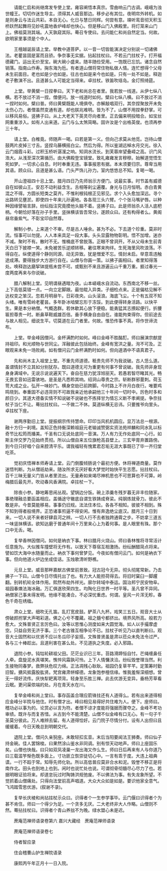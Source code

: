 <!-- { "loadSidebar": true } -->
　　请能仁启和尚继席发专使上堂。雍容阐悟本真宗。雪曲响云门古调。峨峨为浊世幢王。切切作迷生导主。须得其人威音那边。移步必有其位。夜明帘外转机。如是则身云与法云共彩。本自无心。化日与慧日同辉。何尝有意。竦听鸾音彻天积玉桥跃然起舞将见妙吼震地香炉峰却也快心。但是移山门入佛殿里。将灯笼来山门上。佛祖莫测其端。人天孰窥其际。蓦召专使曰。去问能仁和尚自然定当。何故。欲明家里事须是个中人。

　　王檀越诞辰请上堂。举教中道菩萨。以一音一切皆能演决定分别说一切诸佛法。老瞿昙固是富而且骄。争奈事无实据。拈起拄杖曰。不若云门拄杖子。打开福德藏门。运出无价至宝。碗大碗小盛来。随丰随俭受用。一饱既已忘饥。诸念自然销落。指南山作寿。掬东海为卮。有者道山僧将常住物私做人情。连忙想得个父母未生前面目。老也如是少也如是。往古也如是来今也如是。只有一处不如是。释迦老子敷演不出。且道甚么人可能定当得来。卓拄杖。铁笛吹瑶岛。金灯照绮筵。

　　上堂。举黄檗一日捏拳曰。天下老和尚总在者里。我若放一线道。从伊七纵八横。若不放过不消一捏。僧便问。放一线道时如何。檗曰七纵八横。曰不放过不消一捏时如何。檗曰普。师曰黄檗既能人境俱夺。亦解敲唱双行。其奈捏聚放开未免太伤心力。者僧虽然变通有道。却也朕兆难明。皆为不了。山僧不用捏拳舒掌。可以移风易俗。竖拂子曰。从上大老天下英灵尽向者里。正去偏来明投暗合。如宝丝网重重涉入。如有人出来道。云门与么太煞简略。固许汝是个出格英俊。也须再参三十年。

　　请上堂。白椎竟。师随声一喝。曰若是第一义。但向己求莫从他觅。岂待山僧鼓两片皮掉三寸舌。竖捏乌藤横摇白尘。然后为得。所以鉴湖远棹水月交光。徐入云门烟霞斗彩。过积玉桥听潺湲之响。知洞水流长。到芙蓉岸望叠嶂之高。识门风浩大。从浅至深次第循历。由大佛殿登宝镜堂。致礼雍雍发言穆穆。始解道觉悟生死如梦。一切求心自息。时时奉重无违。事事报恩有据。本末须要归宗。尊卑当用其语。顾众曰。且道是甚么语。门头严饰儿孙力。室内悠悠总不知。复喝一喝。

　　开山澄祖四十忌上堂。腊月四日乃先师翁示方便门。说最实事。时节盖有威德自在如彼山王。安忍不动利益含生。舌相等刹尘遍覆。身光与日月恒明。赤白青黄混之不得。方圆长短类之莫齐。不惟利根钝根正见邪见。求个入头愈加深远。寻个出路转见壅淤。即使四十年来儿孙遍地。各各现三头六臂。个个张马嘴驴唇。以种种因缘譬喻言辞。纷纭指注究竟摸他头脑不着。竖拂子曰。此是师翁杀人活人底杷柄。今朝恰好落在孙子手里。竖抹横该皆吾常分。遂顾众曰。还有构得者么。黄阁昼帘垂紫气。不彰宝印自然尊。

　　解制小参。上来道个不审。尽是古人唾余。甚为不必。下去道个珍重。莫非时流。恒事可以勿提。人人本来具足一段大事。头头显露物物彰明。悟不加增。迷亦不减。聚时不有。散时不无。惟桶底不曾脱落。正眼不曾洞开。不从父母未生前青天白日下披襟一笑。未免被苦乐逆顺转移。暑往寒来拘绊。生死海里风吹浪荡。不得自在。纵使道得个静则同源。动无异致。犹是憎爱不忘。情封未启。举意乖违触途成滞。要得独步大方游行自在。山僧与你画一策。以拂子画相曰。者里知得落处。唤释迦达磨挈钵提瓶未尝不可。或甄别不来且游遍云山千重万重。捱过春光一度两度再来与你说破。

　　腊八解制上堂。见明谓昼遇暗为夜。山本嵯峨水自流动。东西南北不移一丝。上下高低莫错一点。一向立定脚跟。最怕辊入异类。子细检点来。正是偏枯见解不达权变之笨汉。忽若月明昼午。日彩夜央。山头滚浪。海底飞尘。十个有五双不知头绪。唯有雪岭老瞿昙。多年卧冰啮檗忘形于冻馁。到此便得转身活路。以快平生。果是本分衲僧。气概逸群。若休歇其心放下便稳。能勇猛其志撩起便行。折腰匾担尊贵一时。断鼻草鞋威雄百倍。垂手横身自由自在。谁能拘束得你。但前途去与故人相见。细说生平。切莫道在云门者里。何故。惟恐传事不真。将作世谛流布。

　　上堂。举金峰因僧问。金杯满酌时如何。峰曰金峰不胜酩酊。师曰展演宗猷提持祖印。和光顺物与世同尘。浑融彼此包括始终。金峰有宽洪之量。洵不可及。正眼观来未免一场败阙。如有僧问云门金杯满酌时如何。但向道酒中不语真君子。

　　先和尚木主入祖堂上堂。不重先师道德。秪贵先师不为我说破。古人恁么道。虽谓情封不立其如分别犹存。既曰道德无可为重更有何事不曾说破。我先师非身现身身满域中。无说示说说遍天下。奋自在慈力犹淳旭丽天。若愚若智尽睹其光。畅无畏玄音如迅雷骇地。是圣是凡悉聆其响。绍洞山尊贵之宗。斩断群邪蔓刺。荷玉笥大成之业。弘开一味妙门。横身空劫已前跨脚。今时路上不许月白夜行。唯要鸡鸣晓到。奉重固不必违背则不可故我亲近他承嗣他三十年间一切时中。厉色时多和颜日少。其道大德备实情不知说破不说破也不拣择甘为情忘义断不孝阐提。争奈拄杖子当仁不让。蓦拈拄杖曰。一不做二不休。莫道纵横无忌讳。只要推爷向里头。卓拄杖下座。

　　谢两序勤旧上堂。提振纲宗传持慧命。印印当风机机圆应。显万法总一根源。融十方归一刹境。盖知正色持衡深赖祖庭元老输诚赞弼实资法苑祥麟和同水乳以标奇节比松筠而播美。千圣有口无说处底同一音演。万人有力无作处底同一心行。如斯主伴交罗乃见始终贯彻。所以山僧自来五位旗枪高县壁上。三玄甲胄弃置路傍。到今日只好唱个自来腔清平乐。谓我福轻有愧累君忍垢无涯大事既已了毕一齐归堂吃茶。

　　觉初庆悟禅本师寿请上堂。云门倒腹倾肠说个最初方便。休将禅道商量。莫作迷悟判断。为从僧祇劫来。随汝所求无厌好看大梦觉时始快平生志愿。拈拄杖曰。百千三昧无量义门皆从者里流出。无量寿如来竭尽神机思也不可思算也不可算。岭梅腊后最先开。吹动春风香满院。卓拄杖一下。

　　除夜小参。静地筹思闹丛观。望锅边分饭。碗上添羹冬残岁暮无非丰俭随家。事绝理融总要函盖相应。盖循途守辙底自谓生铁铸成脊梁。纯钢炼就骨力。彼此不敢是非。今昔莫能移易。事事仍旧规。法法住本位。各各不相知。彼彼不相到。殊不知到得者般境界。正恐诸事煎逼不得安闲。惟有奔逸绝尘底汉。腊月三十日到来。一切人说不来者好肆县河之辨。一切人行不去者独跨通霄之步。不妨拿三道五一味竖抹横该。欲知达磨于普通年间十万里来心上为着何事。是人眼里有珠。那个口中无舌。喝。

　　复举香林因僧问。如何是衲衣下事。林曰腊月火烧山。师曰香林惟将寻常活计任意施为。大似推车撞壁将无作有。以致天下尊宿互相激扬。纷纭酬醋简点将来。譬如饮大海中水随量而止。衲衣下事何曾梦见。今夜如有僧问云门。如何是衲衣下事。但向他道火炉边坐成佳话。玉烛歌清听野樵。

　　元旦上堂。威音那畔嘉猷古佛堂前景致。冠古冠今无异。彻头彻尾常新。乃击拂子一下曰。山僧今日尽情托出了也。有力大人能担荷得去。将旧时窠臼一脚趯翻。别转机轮全体作用。熙然布劫外祥光。廓尔转域中泰运。国治邦宁民安物阜。祖园春燠法海冰融。万汇俱遂欣荣四生。均陶化日世界一时平等。圣凡曾不异同。衲僧家己事未得发明。他缘不能凑合。不必深忧重虑。何谓。皇风一片浑无畛。春色千奇在绣楹。

　　肃众上堂。细吹无孔笛。乱打宽皮鼓。酽茶八九杯。戏笑三五日。观音大士从傍破颜拊掌大声喝彩道。佛之心兮不覆藏。祖之髓兮都挤出。境界风所高。般若力愈大。文殊普贤正言厉色曰。汝等以思惟心测度如来大圆觉海。如人以手撮摩虚空。只益自劳无济于事。三个老古锥互相争论不已。拄杖子听见乃以直判断曰。观音大士固然和以优贤不应以冬瓜印子妄搭。文殊普贤虽是肃以莅众未免法令过严。各与三十棒趁出。且道利害在甚么处。不见道执之失度。必入邪路。

　　退院小参。钝牯轮耕祖父田。茫茫业识已三年。苔路滑蹄恒自忖。芒绳缠鼻任人牵。盘旋泥水真堪笑。憔悴风霜孰可怜。上下人情慵浃洽。纷纭毁誉理当然。利生接物同春梦。救弊扶危叹力绵。正法凋残心耿耿。祖园仍复草芊芊。定策筹时勤旧智。搪风抵露股肱贤。梵宫雍肃帡幪德。龙象饱参檀信缘。惟我羞惭深细想。曾无一得好流传。庆快犁耙离项背。轻身至乐胜三禅。此去优游无变异。垂杨芳草看云眠。更问渠侬端的处。月在青天水在川。

　　复举金峰和尚上堂曰。事存函盖合理应箭锋拄还有人道得么。若有出来道得相应金峰分半院与他住。时有僧才出。峰曰相见易得好共住难为人。便下。座师曰。稽功必以事为的。论赏必以言为符。者僧不谅才度能将强据而骤夺之。金峰不考功审绩。既许与而复吝惜。从古到今不能清楚。山僧不似金峰有口无心。有一句子千圣莫分彼此。万人难辨去留。有人道得恰好。云门院子尽情分付。设有人出但曰且缓缓着。今日天晚总到明朝交代。

　　退院上堂。僧问久亲猊座。未敢轻扣玄音。末后当阳要闻法王狮奏。师曰仙子持金碗。佳人罢锦梭。曰果然涂山鉴水非同调。别有惊天动地声。师曰上座固乐矣。山僧也快哉。曰只如双凤凌巢一龙出海又作么生。师曰日后再来有人与你道乃曰三载滥竽惭色既多面上。寸功匪立恢崇徒切心中。一言有乖于度。大违上祖典谟。一行不蹈于常。知辱先师化轨。所以高低普应莫非合水和泥。毁誉不移正是将南作北。田头也到地上也到。闲时也说忙处也说。可谓彻骨彻髓尽心尽力了也。若据明眼证验将来。却道怠玩过时陶铸洪规弛废。不以佛法为事。有失龙象所望。不觉抓着山僧痛处。只得向法堂前高声唱道。大众大众如是如是。要识他家全意气。飞鸿踏雪思优游。(叙谢不录)。

　　复举长庆棱和尚拈拄杖示众曰。识得者个一生参学事毕。云门偃曰识得者个为甚不肯住。师曰一个得少为足。一个贪多无厌。二大老终非大人作略。山僧则不然。蓦拈拄杖曰。识得者个青山养拙不为晚。绿水盟心未是迟。

　　蔗庵范禅师语录卷第六
嘉兴大藏经　蔗庵范禅师语录


　　蔗庵范禅师语录卷七

　　侍者智应录

　　住会稽曹山护生禅院语录

　　康熙丙午年正月十一日入院。

